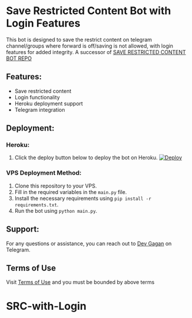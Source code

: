 # Save Restricted Content Bot with Login Features

This bot is designed to save the restrict content on telegram channel/groups where forward is off/saving is not allowed, with login features for added integrity.
A successor of [SAVE RESTRICTED CONTENT BOT REPO](https://github.com/devgaganin/Save-Restricted-Content-Bot-Repo)
## Features:
- Save restricted content
- Login functionality
- Heroku deployment support
- Telegram integration

## Deployment:

### Heroku:
1. Click the deploy button below to deploy the bot on Heroku.
   [![Deploy](https://www.herokucdn.com/deploy/button.svg)](https://heroku.com/deploy)

### VPS Deployment Method:
1. Clone this repository to your VPS.
2. Fill in the required variables in the `main.py` file.
3. Install the necessary requirements using `pip install -r requirements.txt`.
4. Run the bot using `python main.py`.

## Support:
For any questions or assistance, you can reach out to [Dev Gagan](https://t.me/dev_gagan) on Telegram.

## Terms of Use 
Visit [Terms of Use](https://github.com/devgaganin/Save-Restricted-Content-Bot-with-Login/blob/main/TERMS%20OF%20USE.md) and you must be bounded by above terms
# SRC-with-Login

